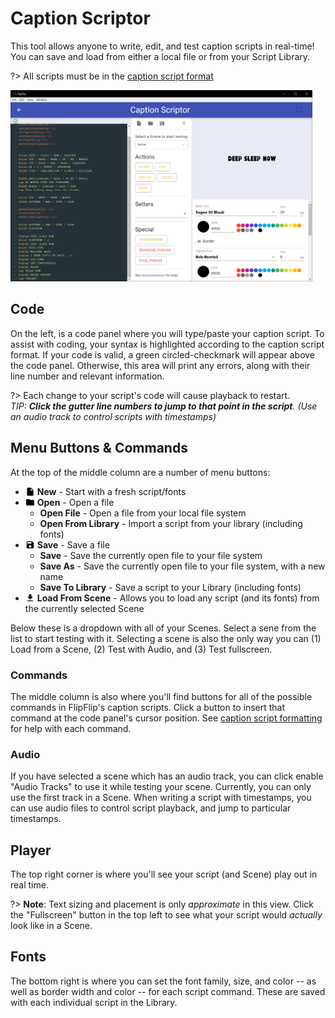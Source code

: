 # Caption Scriptor

This tool allows anyone to write, edit, and test caption scripts in real-time! You can save and load from either a 
local file or from your Script Library.

?> All scripts must be in the [caption script format](caption_script.md)

<img src="doc_images/scriptor.png" alt="Options" width="50%" style="min-width: 483px">

## Code

On the left, is a code panel where you will type/paste your caption script. To assist with coding, your syntax is highlighted according to 
the caption script format. If your code is valid, a green circled-checkmark will appear above the code panel. Otherwise,
this area will print any errors, along with their line number and relevant information.

?> Each change to your script's code will cause playback to restart.<br/>
_TIP: **Click the gutter line numbers to jump to that point in the script**. (Use an audio track to control scripts with timestamps)_

## Menu Buttons & Commands

At the top of the middle column are a number of menu buttons:

* <img style="vertical-align: -2px" src="doc_icons/new1.svg" alt="New" width="15" height="15"> **New** - Start with a fresh script/fonts
* <img style="vertical-align: -2px" src="doc_icons/open.svg" alt="Open" width="15" height="15"> **Open** - Open a file
  * **Open File** - Open a file from your local file system
  * **Open From Library** - Import a script from your library (including fonts)
* <img style="vertical-align: -2px" src="doc_icons/save.svg" alt="Save" width="15" height="15"> **Save** - Save a file
  * **Save** - Save the currently open file to your file system
  * **Save As** - Save the currently open file to your file system, with a new name
  * **Save To Library** - Save a script to your Library (including fonts)
* <img style="vertical-align: -2px" src="doc_icons/load.svg" alt="Load" width="15" height="15"> **Load From Scene** - Allows you to load any script (and its fonts) from the currently selected Scene

Below these is a dropdown with all of your Scenes. Select a sene from the list to start testing with it. Selecting a 
scene is also the only way you can (1) Load from a Scene, (2) Test with Audio, and (3) Test fullscreen.

### Commands

The middle column is also where you'll find buttons for all of the possible commands in FlipFlip's caption scripts. 
Click a button to insert that command at the code panel's cursor position. See [caption script formatting](caption_script.md)
for help with each command.

### Audio

If you have selected a scene which has an audio track, you can click enable "Audio Tracks" to use it while testing your
scene. Currently, you can only use the first track in a Scene. When writing a script with timestamps, you can use audio 
files to control script playback, and jump to particular timestamps.

## Player

The top right corner is where you'll see your script (and Scene) play out in real time. 

?> **Note**: Text sizing and placement is only _approximate_ in this view. Click the "Fullscreen" button in the top 
left to see what your script would _actually_ look like in a Scene.

## Fonts

The bottom right is where you can set the font family, size, and color -- as well as border width and color -- for each 
script command. These are saved with each individual script in the Library.  
